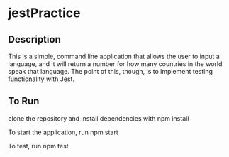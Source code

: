 # jestPractice

## Description

This is a simple, command line application that allows the user to input a language, and it will return a number for how many countries in the world speak that language. The point of this, though, is to implement testing functionality with Jest.

## To Run

clone the repository and install dependencies with npm install

To start the application, run npm start

To test, run npm test
